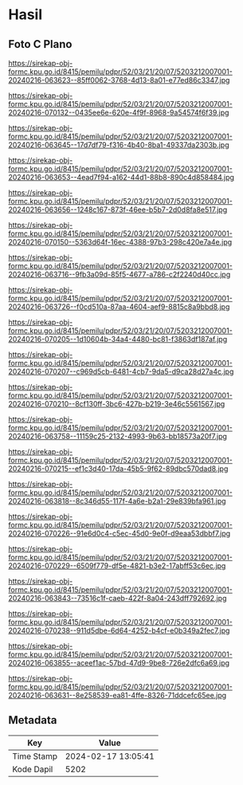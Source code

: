 # Hasil

## Foto C Plano

https://sirekap-obj-formc.kpu.go.id/8415/pemilu/pdpr/52/03/21/20/07/5203212007001-20240216-063623--85ff0062-3768-4d13-8a01-e77ed86c3347.jpg

https://sirekap-obj-formc.kpu.go.id/8415/pemilu/pdpr/52/03/21/20/07/5203212007001-20240216-070132--0435ee6e-620e-4f9f-8968-9a54574f6f39.jpg

https://sirekap-obj-formc.kpu.go.id/8415/pemilu/pdpr/52/03/21/20/07/5203212007001-20240216-063645--17d7df79-f316-4b40-8ba1-49337da2303b.jpg

https://sirekap-obj-formc.kpu.go.id/8415/pemilu/pdpr/52/03/21/20/07/5203212007001-20240216-063653--4ead7f94-a162-44d1-88b8-890c4d858484.jpg

https://sirekap-obj-formc.kpu.go.id/8415/pemilu/pdpr/52/03/21/20/07/5203212007001-20240216-063656--1248c167-873f-46ee-b5b7-2d0d8fa8e517.jpg

https://sirekap-obj-formc.kpu.go.id/8415/pemilu/pdpr/52/03/21/20/07/5203212007001-20240216-070150--5363d64f-16ec-4388-97b3-298c420e7a4e.jpg

https://sirekap-obj-formc.kpu.go.id/8415/pemilu/pdpr/52/03/21/20/07/5203212007001-20240216-063716--9fb3a09d-85f5-4677-a786-c2f2240d40cc.jpg

https://sirekap-obj-formc.kpu.go.id/8415/pemilu/pdpr/52/03/21/20/07/5203212007001-20240216-063726--f0cd510a-87aa-4604-aef9-8815c8a9bbd8.jpg

https://sirekap-obj-formc.kpu.go.id/8415/pemilu/pdpr/52/03/21/20/07/5203212007001-20240216-070205--1d10604b-34a4-4480-bc81-f3863df187af.jpg

https://sirekap-obj-formc.kpu.go.id/8415/pemilu/pdpr/52/03/21/20/07/5203212007001-20240216-070207--c969d5cb-6481-4cb7-9da5-d9ca28d27a4c.jpg

https://sirekap-obj-formc.kpu.go.id/8415/pemilu/pdpr/52/03/21/20/07/5203212007001-20240216-070210--8cf130ff-3bc6-427b-b219-3e46c5561567.jpg

https://sirekap-obj-formc.kpu.go.id/8415/pemilu/pdpr/52/03/21/20/07/5203212007001-20240216-063758--11159c25-2132-4993-9b63-bb18573a20f7.jpg

https://sirekap-obj-formc.kpu.go.id/8415/pemilu/pdpr/52/03/21/20/07/5203212007001-20240216-070215--ef1c3d40-17da-45b5-9f62-89dbc570dad8.jpg

https://sirekap-obj-formc.kpu.go.id/8415/pemilu/pdpr/52/03/21/20/07/5203212007001-20240216-063818--8c346d55-117f-4a6e-b2a1-29e839bfa961.jpg

https://sirekap-obj-formc.kpu.go.id/8415/pemilu/pdpr/52/03/21/20/07/5203212007001-20240216-070226--91e6d0c4-c5ec-45d0-9e0f-d9eaa53dbbf7.jpg

https://sirekap-obj-formc.kpu.go.id/8415/pemilu/pdpr/52/03/21/20/07/5203212007001-20240216-070229--6509f779-df5e-4821-b3e2-17abff53c6ec.jpg

https://sirekap-obj-formc.kpu.go.id/8415/pemilu/pdpr/52/03/21/20/07/5203212007001-20240216-063843--73516c1f-caeb-422f-8a04-243dff792692.jpg

https://sirekap-obj-formc.kpu.go.id/8415/pemilu/pdpr/52/03/21/20/07/5203212007001-20240216-070238--911d5dbe-6d64-4252-b4cf-e0b349a2fec7.jpg

https://sirekap-obj-formc.kpu.go.id/8415/pemilu/pdpr/52/03/21/20/07/5203212007001-20240216-063855--aceef1ac-57bd-47d9-9be8-726e2dfc6a69.jpg

https://sirekap-obj-formc.kpu.go.id/8415/pemilu/pdpr/52/03/21/20/07/5203212007001-20240216-063631--8e258539-ea81-4ffe-8326-71ddcefc65ee.jpg


## Metadata

| Key        | Value               |
| ---------- | ------------------- |
| Time Stamp | 2024-02-17 13:05:41 |
| Kode Dapil | 5202                |



